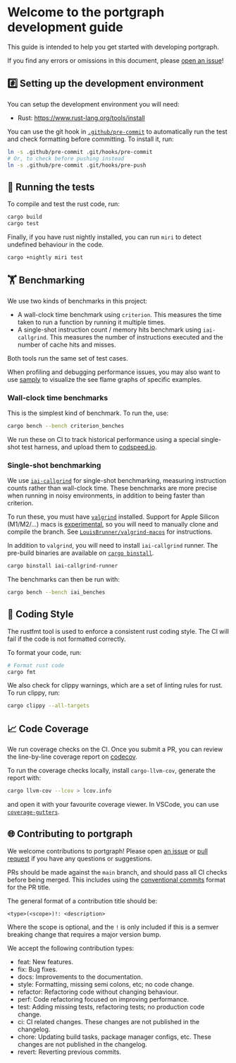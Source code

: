 # Welcome to the portgraph development guide <!-- omit in toc -->

This guide is intended to help you get started with developing portgraph.

If you find any errors or omissions in this document, please [open an issue](https://github.com/CQCL/portgraph/issues/new)!

## #️⃣ Setting up the development environment

You can setup the development environment you will need:

- Rust: https://www.rust-lang.org/tools/install

You can use the git hook in [`.github/pre-commit`](.github/pre-commit) to automatically run the test and check formatting before committing.
To install it, run:

```bash
ln -s .github/pre-commit .git/hooks/pre-commit
# Or, to check before pushing instead
ln -s .github/pre-commit .git/hooks/pre-push
```

## 🏃 Running the tests

To compile and test the rust code, run:

```bash
cargo build
cargo test
```

Finally, if you have rust nightly installed, you can run `miri` to detect
undefined behaviour in the code.

```bash
cargo +nightly miri test
```

## 🏋️ Benchmarking

We use two kinds of benchmarks in this project:

- A wall-clock time benchmark using `criterion`. This measures the time taken to
  run a function by running it multiple times.
- A single-shot instruction count / memory hits benchmark using `iai-callgrind`.
  This measures the number of instructions executed and the number of cache hits
  and misses.

Both tools run the same set of test cases.

When profiling and debugging performance issues, you may also want to use
[samply](https://github.com/mstange/samply) to visualize the see flame graphs of
specific examples.

### Wall-clock time benchmarks

This is the simplest kind of benchmark. To run the, use:

```bash
cargo bench --bench criterion_benches
```

We run these on CI to track historical performance using a special single-shot test harness,
and upload them to [codspeed.io](https://codspeed.io/CQCL/portgraph).

### Single-shot benchmarking

We use [`iai-callgrind`](https://iai-callgrind.github.io/iai-callgrind) for
single-shot benchmarking, measuring instruction counts rather than wall-clock
time. These benchmarks are more precise when running in noisy environments, in
addition to being faster than criterion.

To run these, you must have [`valgrind`](https://valgrind.org/) installed.
Support for Apple Silicon (M1/M2/...) macs is
[experimental](https://github.com/LouisBrunner/valgrind-macos/issues/56), so you
will need to manually clone and compile the branch. See
[`LouisBrunner/valgrind-macos`](https://github.com/LouisBrunner/valgrind-macos/blob/feature/m1/README)
for instructions.

In addition to `valgrind`, you will need to install `iai-callgrind` runner. The
pre-build binaries are available on
[`cargo binstall`](https://github.com/cargo-bins/cargo-binstall).

```bash
cargo binstall iai-callgrind-runner
```

The benchmarks can then be run with:

```bash
cargo bench --bench iai_benches
```

## 💅 Coding Style

The rustfmt tool is used to enforce a consistent rust coding style. The CI will fail if the code is not formatted correctly.

To format your code, run:

```bash
# Format rust code
cargo fmt
```

We also check for clippy warnings, which are a set of linting rules for rust. To run clippy, run:

```bash
cargo clippy --all-targets
```

## 📈 Code Coverage

We run coverage checks on the CI. Once you submit a PR, you can review the
line-by-line coverage report on
[codecov](https://app.codecov.io/gh/CQCL/portgraph/commits?branch=All%20branches).

To run the coverage checks locally, install `cargo-llvm-cov`, generate the report with:
```bash
cargo llvm-cov --lcov > lcov.info
```

and open it with your favourite coverage viewer. In VSCode, you can use
[`coverage-gutters`](https://marketplace.visualstudio.com/items?itemName=ryanluker.vscode-coverage-gutters).

## 🌐 Contributing to portgraph

We welcome contributions to portgraph! Please open [an issue](https://github.com/CQCL/portgraph/issues/new) or [pull request](https://github.com/CQCL/portgraph/compare) if you have any questions or suggestions.

PRs should be made against the `main` branch, and should pass all CI checks before being merged. This includes using the [conventional commits](https://www.conventionalcommits.org/en/v1.0.0/) format for the PR title.

The general format of a contribution title should be:

```
<type>(<scope>)!: <description>
```

Where the scope is optional, and the `!` is only included if this is a semver breaking change that requires a major version bump.

We accept the following contribution types:

- feat: New features.
- fix: Bug fixes.
- docs: Improvements to the documentation.
- style: Formatting, missing semi colons, etc; no code change.
- refactor: Refactoring code without changing behaviour.
- perf: Code refactoring focused on improving performance.
- test: Adding missing tests, refactoring tests; no production code change.
- ci: CI related changes. These changes are not published in the changelog.
- chore: Updating build tasks, package manager configs, etc. These changes are not published in the changelog.
- revert: Reverting previous commits.